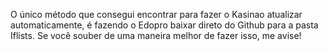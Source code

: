 O único método que consegui encontrar para fazer o Kasinao atualizar automaticamente, é fazendo o Edopro baixar direto do Github para a pasta Iflists. Se você souber de uma maneira melhor de fazer isso, me avise!
